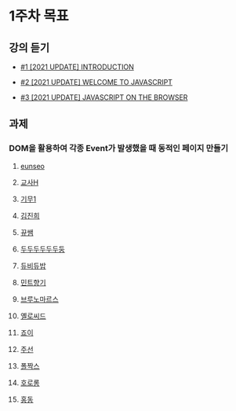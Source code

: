 # 1주차 목표

## 강의 듣기

- [#1 [2021 UPDATE] INTRODUCTION](https://nomadcoders.co/javascript-for-beginners/lectures/1705)

- [#2 [2021 UPDATE] WELCOME TO JAVASCRIPT](https://nomadcoders.co/javascript-for-beginners/lectures/2873)

- [#3 [2021 UPDATE] JAVASCRIPT ON THE BROWSER](https://nomadcoders.co/javascript-for-beginners/lectures/2890)

## 과제

### DOM을 활용하여 각종 Event가 발생했을 때 동적인 페이지 만들기

1. [eunseo](<https://teacher-kiwi.github.io/study-together/(2023.01.)vanilla-js/week1/eunseo/>)

2. [교사H](<https://teacher-kiwi.github.io/study-together/(2023.01.)vanilla-js/week1/교사H/>)

3. [기무1](<https://teacher-kiwi.github.io/study-together/(2023.01.)vanilla-js/week1/기무1/>)

4. [김진희](<https://teacher-kiwi.github.io/study-together/(2023.01.)vanilla-js/week1/김진희/>)

5. [뀨쌤](<https://teacher-kiwi.github.io/study-together/(2023.01.)vanilla-js/week1/뀨쌤/>)

6. [두두두두두두둥](<https://teacher-kiwi.github.io/study-together/(2023.01.)vanilla-js/week1/두두두두두두둥/>)

7. [듀비듀밥](<https://teacher-kiwi.github.io/study-together/(2023.01.)vanilla-js/week1/듀비듀밥/>)

8. [민트향기](<https://teacher-kiwi.github.io/study-together/(2023.01.)vanilla-js/week1/민트향기/>)

9. [브루노마르스](<https://teacher-kiwi.github.io/study-together/(2023.01.)vanilla-js/week1/브루노마르스/>)

10. [옐로씨드](<https://teacher-kiwi.github.io/study-together/(2023.01.)vanilla-js/week1/옐로씨드/>)

11. [죠이](<https://teacher-kiwi.github.io/study-together/(2023.01.)vanilla-js/week1/죠이/>)

12. [주선](<https://teacher-kiwi.github.io/study-together/(2023.01.)vanilla-js/week1/주선/>)

13. [폴짝스](<https://teacher-kiwi.github.io/study-together/(2023.01.)vanilla-js/week1/폴짝스/>)

14. [호로롱](<https://teacher-kiwi.github.io/study-together/(2023.01.)vanilla-js/week1/호로롱/>)

15. [홍동](<https://teacher-kiwi.github.io/study-together/(2023.01.)vanilla-js/week1/홍동/>)
